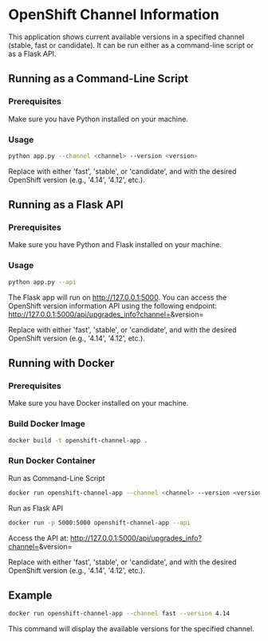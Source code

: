 # OpenShift Channel Information

This application shows current available versions in a specified channel (stable, fast or candidate). It can be run either as a command-line script or as a Flask API.

## Running as a Command-Line Script

### Prerequisites

Make sure you have Python installed on your machine.

### Usage

```bash
python app.py --channel <channel> --version <version>
```

Replace <channel> with either 'fast', 'stable', or 'candidate', and <version> with the desired OpenShift version (e.g., '4.14', '4.12', etc.).

## Running as a Flask API

### Prerequisites

Make sure you have Python and Flask installed on your machine.

### Usage

```bash
python app.py --api
```

The Flask app will run on http://127.0.0.1:5000. You can access the OpenShift version information API using the following endpoint:
http://127.0.0.1:5000/api/upgrades_info?channel=<channel>&version=<version>

Replace <channel> with either 'fast', 'stable', or 'candidate', and <version> with the desired OpenShift version (e.g., '4.14', '4.12', etc.).

## Running with Docker

### Prerequisites

Make sure you have Docker installed on your machine.

### Build Docker Image

```bash
docker build -t openshift-channel-app .
```

### Run Docker Container

Run as Command-Line Script

```bash
docker run openshift-channel-app --channel <channel> --version <version>
```

Run as Flask API
```bash
docker run -p 5000:5000 openshift-channel-app --api
```

Access the API at:
http://127.0.0.1:5000/api/upgrades_info?channel=<channel>&version=<version>

Replace <channel> with either 'fast', 'stable', or 'candidate', and <version> with the desired OpenShift version (e.g., '4.14', '4.12', etc.).

## Example

```bash
docker run openshift-channel-app --channel fast --version 4.14
```

This command will display the available versions for the specified channel.



